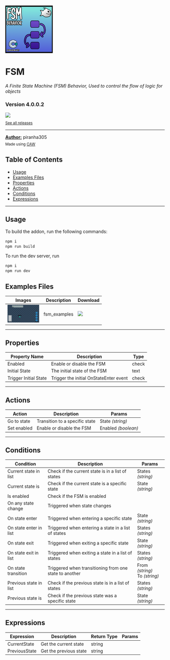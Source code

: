 <img src="./examples/cover.png?" width="150" /><br>
# FSM
<i>A Finite State Machine (FSM) Behavior, Used to control the flow of logic for objects</i> <br>
### Version 4.0.0.2

[<img src="https://placehold.co/200x50/4493f8/FFF?text=Download&font=montserrat" width="200"/>](https://github.com/armandoalonso/fsm/releases/download/piranha305_fsm-4.0.0.2.c3addon/piranha305_fsm-4.0.0.2.c3addon)
<br>
<sub> [See all releases](https://github.com/armandoalonso/fsm/releases) </sub> <br>

---
<b><u>Author:</u></b> piranha305 <br>
<sub>Made using [CAW](https://marketplace.visualstudio.com/items?itemName=skymen.caw) </sub><br>

## Table of Contents
- [Usage](#usage)
- [Examples Files](#examples-files)
- [Properties](#properties)
- [Actions](#actions)
- [Conditions](#conditions)
- [Expressions](#expressions)
---
## Usage
To build the addon, run the following commands:

```
npm i
npm run build
```

To run the dev server, run

```
npm i
npm run dev
```

## Examples Files
| Images | Description | Download |
| --- | --- | --- |
| <img src="./examples/fsm_examples.gif" width="100" /> | fsm_examples | [<img src="https://placehold.co/120x30/4493f8/FFF?text=Download&font=montserrat" width="120"/>](https://github.com/armandoalonso/fsm/raw/refs/heads/main/examples/fsm_examples.c3p) |

---
## Properties
| Property Name | Description | Type |
| --- | --- | --- |
| Enabled | Enable or disable the FSM | check |
| Initial State | The initial state of the FSM | text |
| Trigger Initial State | Trigger the initial OnStateEnter event | check |


---
## Actions
| Action | Description | Params
| --- | --- | --- |
| Go to state | Transition to a specific state | State             *(string)* <br> |
| Set enabled | Enable or disable the FSM | Enabled             *(boolean)* <br> |


---
## Conditions
| Condition | Description | Params
| --- | --- | --- |
| Current state in list | Check if the current state is in a list of states | States *(string)* <br> |
| Current state is | Check if the current state is a specific state | State *(string)* <br> |
| Is enabled | Check if the FSM is enabled |  |
| On any state change | Triggered when state changes |  |
| On state enter | Triggered when entering a specific state | State *(string)* <br> |
| On state enter in list | Triggered when entering a state in a list of states | States *(string)* <br> |
| On state exit | Triggered when exiting a specific state | State *(string)* <br> |
| On state exit in list | Triggered when exiting a state in a list of states | States *(string)* <br> |
| On state transition | Triggered when transitioning from one state to another | From *(string)* <br>To *(string)* <br> |
| Previous state in list | Check if the previous state is in a list of states | States *(string)* <br> |
| Previous state is | Check if the previous state was a specific state | State *(string)* <br> |


---
## Expressions
| Expression | Description | Return Type | Params
| --- | --- | --- | --- |
| CurrentState | Get the current state | string |  | 
| PreviousState | Get the previous state | string |  | 
